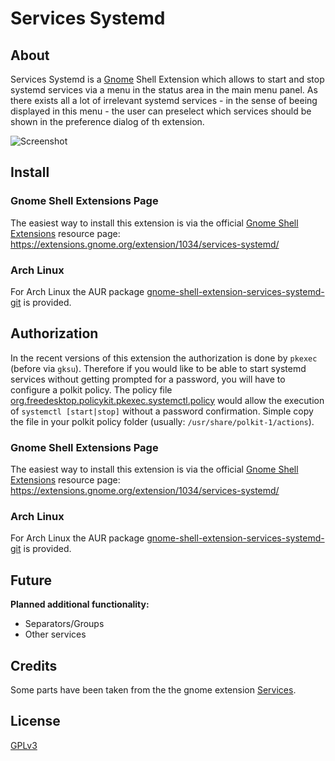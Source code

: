 # Services Systemd
## About
Services Systemd is a [Gnome](https://www.gnome.org/) Shell Extension which allows to start and stop systemd services via a menu in the status area in the main menu panel. As there exists all a lot of irrelevant systemd services - in the sense of beeing displayed in this menu - the user can preselect which services should be shown in the preference dialog of th extension. 

![Screenshot](https://raw.githubusercontent.com/petres/gnome-shell-extension-services-systemd/master/img/services-systemd.png)

## Install

### Gnome Shell Extensions Page
The easiest way to install this extension is via the official [Gnome Shell Extensions](https://extensions.gnome.org) resource page: https://extensions.gnome.org/extension/1034/services-systemd/

### Arch Linux
For Arch Linux the AUR package [gnome-shell-extension-services-systemd-git](https://aur4.archlinux.org/packages/gnome-shell-extension-services-systemd-git/) is provided. 

## Authorization

In the recent versions of this extension the authorization is done by `pkexec` (before via `gksu`). Therefore if you would like to be able to start systemd services without getting prompted for a password, you will have to configure a polkit policy. The policy file [org.freedesktop.policykit.pkexec.systemctl.policy](https://github.com/petres/gnome-shell-extension-services-systemd/blob/master/org.freedesktop.policykit.pkexec.systemctl.policy) would allow the execution of `systemctl [start|stop]` without a password confirmation. Simple copy the file in your polkit policy folder (usually: `/usr/share/polkit-1/actions`).


### Gnome Shell Extensions Page
The easiest way to install this extension is via the official [Gnome Shell Extensions](https://extensions.gnome.org) resource page: https://extensions.gnome.org/extension/1034/services-systemd/

### Arch Linux
For Arch Linux the AUR package [gnome-shell-extension-services-systemd-git](https://aur4.archlinux.org/packages/gnome-shell-extension-services-systemd-git/) is provided.


## Future
**Planned additional functionality:**
* Separators/Groups
* Other services

## Credits
Some parts have been taken from the the gnome extension [Services](https://github.com/hjr265/gnome-shell-extension-services).

## License
[GPLv3](http://www.gnu.org/licenses/gpl-3.0.en.html)
